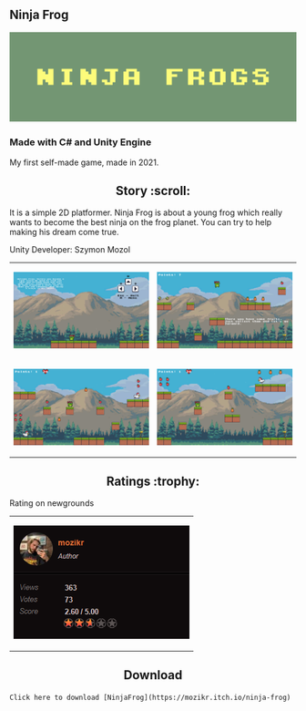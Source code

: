 ## Ninja Frog
<p align="center"><img src="Image/baner.png"/></p>

### Made with C# and Unity Engine

My first self-made game, made in 2021. 

<h2 align="center">Story :scroll: </h2>
<p>It is a simple 2D platformer. Ninja Frog is about a young frog which really wants to become the best ninja on the frog planet. You can try to help making his dream come true.</p>
<p>Unity Developer: Szymon Mozol</p>

<table>
<tr>
    <td><p align="center"><img src="Image/preview1.png"/></p></td>
    <td><p align="center"><img src="Image/preview2.png"/></p></td>
</tr>
    <tr>
    <td><p align="center"><img src="Image/preview3.png"/></p></td>
    <td><p align="center"><img src="Image/preview4.png"/></p></td>
</tr>
</table>

<h2 align="center">Ratings :trophy: </h2>
<p>Rating on newgrounds</p>
<table>
<tr>
    <td><p align="center"><img src="Image/score.png"/></p></td>
</tr>
</table>

<h2 align="center">Download</h2>
<p align="center">
    
    Click here to download [NinjaFrog](https://mozikr.itch.io/ninja-frog)
    
</p>

